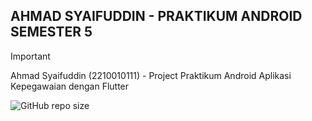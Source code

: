 ## AHMAD SYAIFUDDIN - PRAKTIKUM ANDROID SEMESTER 5

>[!IMPORTANT]
>Ahmad Syaifuddin (2210010111) - Project Praktikum Android Aplikasi Kepegawaian dengan Flutter
 
![GitHub repo size](https://img.shields.io/github/repo-size/ahmadsyaifuddin-dins/aplikasi_kepegawaian)

